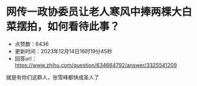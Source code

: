 # 网传一政协委员让老人寒风中捧两棵大白菜摆拍，如何看待此事？
- 点赞数：6436
- 更新时间：2023年12月14日16时19分45秒
- 回答url：https://www.zhihu.com/question/634664792/answer/3325541209
<body>
 <p data-pid="0lc2qRab">就是有你们这群人，张雪峰都快成圣人了</p>
</body>